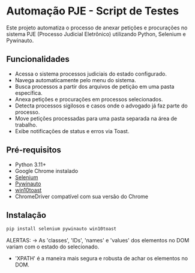 # Automação PJE - Script de Testes

Este projeto automatiza o processo de anexar petições e procurações no sistema PJE (Processo Judicial Eletrônico) utilizando Python, Selenium e Pywinauto.

## Funcionalidades

- Acessa o sistema processos judiciais do estado configurado.
- Navega automaticamente pelo menu do sistema.
- Busca processos a partir dos arquivos de petição em uma pasta específica.
- Anexa petições e procurações em processos selecionados.
- Detecta processos sigilosos e casos onde o advogado já faz parte do processo.
- Move petições processadas para uma pasta separada na área de trabalho.
- Exibe notificações de status e erros via Toast.

## Pré-requisitos

- Python 3.11+
- Google Chrome instalado
- [Selenium](https://pypi.org/project/selenium/)
- [Pywinauto](https://pypi.org/project/pywinauto/)
- [win10toast](https://pypi.org/project/win10toast/)
- ChromeDriver compatível com sua versão do Chrome

## Instalação

```sh
pip install selenium pywinauto win10toast
```

ALERTAS:
->  As 'classes', 'IDs', 'names' e 'values' dos elementos no DOM variam com o estado do selecionado. 
- 'XPATH' é a maneira mais segura e robusta de achar os elementos no DOM.